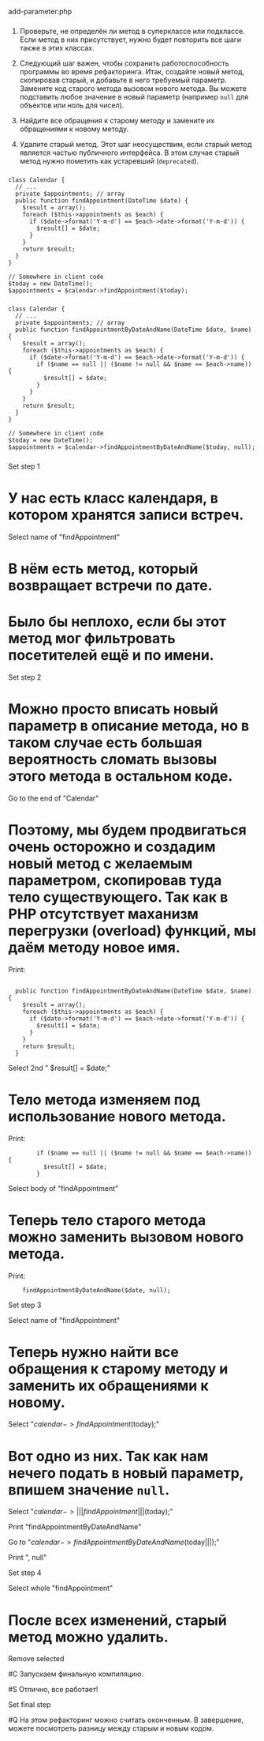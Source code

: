 add-parameter:php

###

1. Проверьте, не определён ли метод в суперклассе или подклассе. Если метод в них присутствует, нужно будет повторить все шаги также в этих классах.

2. Следующий шаг важен, чтобы сохранить работоспособность программы во время рефакторинга. Итак, создайте новый метод, скопировав старый, и добавьте в него требуемый параметр. Замените код старого метода вызовом нового метода. Вы можете подставить любое значение в новый параметр (например <code>null</code> для объектов или ноль для чисел).

3. Найдите все обращения к старому методу и замените их обращениями к новому методу.

4. Удалите старый метод. Этот шаг неосуществим, если старый метод является частью публичного интерфейса. В этом случае старый метод нужно пометить как устаревший (<code>deprecated</code>).



###

```
class Calendar {
  // ...
  private $appointments; // array
  public function findAppointment(DateTime $date) {
    $result = array();
    foreach ($this->appointments as $each) {
      if ($date->format('Y-m-d') == $each->date->format('Y-m-d')) {
        $result[] = $date;
      }
    }
    return $result;
  }
}

// Somewhere in client code
$today = new DateTime();
$appointments = $calendar->findAppointment($today);
```

###

```
class Calendar {
  // ...
  private $appointments; // array
  public function findAppointmentByDateAndName(DateTime $date, $name) {
    $result = array();
    foreach ($this->appointments as $each) {
      if ($date->format('Y-m-d') == $each->date->format('Y-m-d')) {
        if ($name == null || ($name != null && $name == $each->name)) {
          $result[] = $date;
        }
      }
    }
    return $result;
  }
}

// Somewhere in client code
$today = new DateTime();
$appointments = $calendar->findAppointmentByDateAndName($today, null);
```

###

Set step 1

# У нас есть класс календаря, в котором хранятся записи встреч.

Select name of "findAppointment"

# В нём есть метод, который возвращает встречи по дате.

# Было бы неплохо, если бы этот метод мог фильтровать посетителей ещё и по имени.

Set step 2

# Можно просто вписать новый параметр в описание метода, но в таком случае есть большая вероятность сломать вызовы этого метода в остальном коде.

Go to the end of "Calendar"

# Поэтому, мы будем продвигаться очень осторожно и создадим новый метод с желаемым параметром, скопировав туда тело существующего. Так как в PHP отсутствует маханизм перегрузки (overload) функций, мы даём методу новое имя.

Print:
```

  public function findAppointmentByDateAndName(DateTime $date, $name) {
    $result = array();
    foreach ($this->appointments as $each) {
      if ($date->format('Y-m-d') == $each->date->format('Y-m-d')) {
        $result[] = $date;
      }
    }
    return $result;
  }
```

Select 2nd "        $result[] = $date;"

# Тело метода изменяем под использование нового метода.

Print:
```
        if ($name == null || ($name != null && $name == $each->name)) {
          $result[] = $date;
        }
```

Select body of "findAppointment"

# Теперь тело старого метода можно заменить вызовом нового метода.

Print:
```
    findAppointmentByDateAndName($date, null);
```

Set step 3

Select name of "findAppointment"

# Теперь нужно найти все обращения к старому методу и заменить их обращениями к новому.

Select "$calendar->findAppointment($today);"

# Вот одно из них. Так как нам нечего подать в новый параметр, впишем значение <code>null</code>.

Select "$calendar->|||findAppointment|||($today);"

Print "findAppointmentByDateAndName"

Go to "$calendar->findAppointmentByDateAndName($today|||);"

Print ", null"

Set step 4

Select whole "findAppointment"

# После всех изменений, старый метод можно удалить.

Remove selected

#C Запускаем финальную компиляцию.

#S Отлично, все работает!

Set final step

#Q На этом рефакторинг можно считать оконченным. В завершение, можете посмотреть разницу между старым и новым кодом.